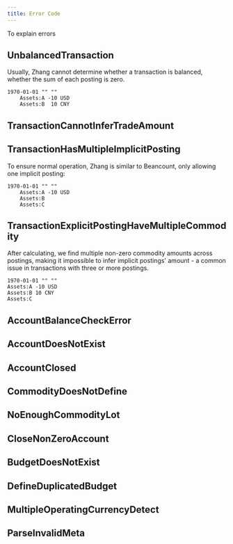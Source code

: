 ```yaml
---
title: Error Code
---
```


To explain errors

## UnbalancedTransaction

Usually, Zhang cannot determine whether a transaction is balanced, whether the sum of each posting is zero.

```zhang {2-3}
1970-01-01 "" ""
    Assets:A -10 USD
    Assets:B  10 CNY
```

## TransactionCannotInferTradeAmount

## TransactionHasMultipleImplicitPosting

To ensure normal operation, Zhang is similar to Beancount, only allowing one implicit posting:

```zhang {3-4}
1970-01-01 "" ""
    Assets:A -10 USD
    Assets:B
    Assets:C 
```

## TransactionExplicitPostingHaveMultipleCommodity

After calculating, we find multiple non-zero commodity amounts across postings, making it impossible to infer implicit
postings' amount - a common issue in transactions with three or more postings.

```zhang {2-3}
1970-01-01 "" ""
Assets:A -10 USD
Assets:B 10 CNY
Assets:C
```

## AccountBalanceCheckError

## AccountDoesNotExist

## AccountClosed

## CommodityDoesNotDefine

## NoEnoughCommodityLot

## CloseNonZeroAccount

## BudgetDoesNotExist

## DefineDuplicatedBudget

## MultipleOperatingCurrencyDetect

## ParseInvalidMeta